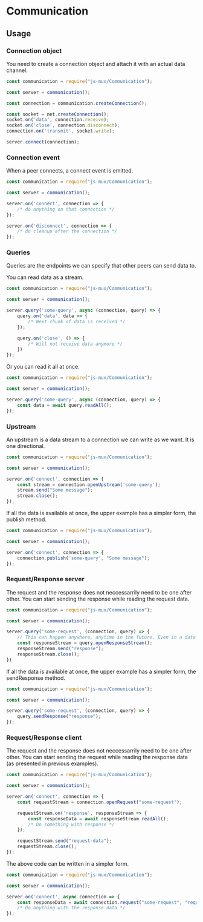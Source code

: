# Communication

## Usage

### Connection object

You need to create a connection object and attach it with an actual data channel.

```js
const communication = require("js-mux/Communication");

const server = communication();

const connection = communication.createConnection();

const socket = net.createConnection();
socket.on('data', connection.receive);
socket.on('close', connection.disconnect);
connection.on('transmit', socket.write);

server.connect(connection);
```

### Connection event

When a peer connects, a connect event is emitted.

```js
const communication = require("js-mux/Communication");

const server = communication();

server.on('connect', connection => {
    /* do anything on that connection */
});

server.on('disconnect', connection => {
    /* do cleanup after the connection */
});
```

### Queries

Queries are the endpoints we can specify that other peers can send data to.

You can read data as a stream.

```js
const communication = require("js-mux/Communication");

const server = communication();

server.query('some-query', async (connection, query) => {
    query.on('data', data => {
        /* Next chunk of data is received */
    });

    query.on('close', () => {
        /* Will not receive data anymore */
    })
});
```

Or you can read it all at once.

```js
const communication = require("js-mux/Communication");

const server = communication();

server.query('some-query', async (connection, query) => {
    const data = await query.readAll();
});
```

### Upstream

An upstream is a data stream to a connection we can write as we want. It is one directional.

```js
const communication = require("js-mux/Communication");

const server = communication();

server.on('connect', connection => {
    const stream = connection.openUpstream('some-query');
    stream.send("Some message");
    stream.close();
});
```

If all the data is available at once, the upper example has a simpler form, the publish method.

```js
const communication = require("js-mux/Communication");

const server = communication();

server.on('connect', connection => {
    connection.publish('some-query', "Some message");
});
```

### Request/Response server

The request and the response does not neccessarrily need to be one after other. 
You can start sending the response while reading the request data.

```js
const communication = require("js-mux/Communication");

const server = communication();

server.query('some-request', (connection, query) => {
    // This can happen anywhere, anytime in the future. Even in a data event.
    const responseStream = query.openResponseStream();
    responseStream.send("response");
    responseStream.close();
})
```

If all the data is available at once, the upper example has a simpler form, the sendResponse method.

```js
const communication = require("js-mux/Communication");

const server = communication();

server.query('some-request', (connection, query) => {
    query.sendResponse("response");
});
```

### Request/Response client

The request and the response does not neccessarrily need to be one after other. 
You can start sending the request while reading the response data (as presented in previous examples).

```js
const communication = require("js-mux/Communication");

const server = communication();

server.on('connect', connection => {
    const requestStream = connection.openRequest("some-request");

    requestStream.on('response', responseStream => {
        const responseData = await responseStream.readAll();
        /* Do something with response */
    });

    requestStream.send("request-data");
    requestStream.close();
});
```

The above code can be written in a simpler form.

```js
const communication = require("js-mux/Communication");

const server = communication();

server.on('connect', async connection => {
    const responseData = await connection.request("some-request", "request-data");
    /* Do anything with the response data */
});
```

